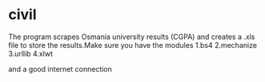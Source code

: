 # civil
The program scrapes Osmania university results (CGPA) and creates a .xls file to store the results.Make sure you have the modules
1.bs4 
2.mechanize 
3.urllib
4.xlwt

and a good internet connection

 
